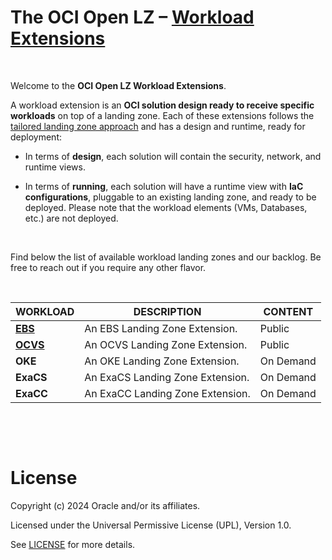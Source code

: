 # **The OCI Open LZ &ndash; [Workload Extensions](#)**

&nbsp; 

Welcome to the **OCI Open LZ Workload Extensions**.  

A workload extension is an **OCI solution design ready to receive specific workloads** on top of a landing zone. Each of these extensions follows the [tailored landing zone approach](/landing-zones/tailored_landing_zones/tailored_landing_zones.md) and has a design and runtime, ready for deployment:

- In terms of **design**, each solution will contain the security, network, and runtime views. 

- In terms of **running**, each solution will have a runtime view with **IaC configurations**, pluggable to an existing landing zone, and ready to be deployed. Please note that the workload elements (VMs, Databases, etc.) are not deployed.

&nbsp; 

Find below the list of available workload landing zones and our backlog. Be free to reach out if you require any other flavor.

&nbsp; 

| WORKLOAD  | DESCRIPTION | CONTENT |
|---|---|---|
| [**EBS**](/workload-extensions/oci-lz-ext-ebs/readme.md)| An EBS Landing Zone Extension. | Public |
| [**OCVS**](/workload-extensions/oci-lz-ext-ocvs) | An OCVS Landing Zone Extension. | Public |
| **OKE** | An OKE Landing Zone Extension. | On Demand | 
| **ExaCS** | An ExaCS Landing Zone Extension. | On Demand | 
| **ExaCC** | An ExaCC Landing Zone Extension. | On Demand | 


&nbsp; 

&nbsp; 

# License

Copyright (c) 2024 Oracle and/or its affiliates.

Licensed under the Universal Permissive License (UPL), Version 1.0.

See [LICENSE](LICENSE) for more details.
